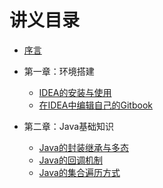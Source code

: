 # 讲义目录
* [序言](README.md)
*   第一章：环境搭建

    *   [IDEA的安装与使用](chapter01/ideade_an_zhuang_yu_shi_yong.md)
    *   [在IDEA中编辑自己的Gitbook](chapter01/idea-markdown.md)

*   第二章：Java基础知识
    *   [Java的封装继承与多态](chapter02/)
    *   [Java的回调机制](chapter02/)
    *   [Java的集合遍历方式](chapter02/)
